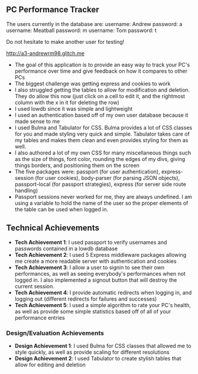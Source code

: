
## PC Performance Tracker

The users currently in the database are:
username: Andrew password: a
username: Meatball password: m
username: Tom password: t

Do not hesitate to make another user for testing!

http://a3-andrewrm98.glitch.me

- The goal of this application is to provide an easy way to track your PC's performance over time and give feedback on how it compares to other PCs
- The biggest challenge was getting express and cookies to work
- I also struggled getting the tables to allow for modification and deletion. They do allow this now (just click on a cell to edit it, and the rightmost column with the x in it for deleting the row)
- I used lowdb since it was simple and lightweight
- I used an authentication based off of my own user database because it made sense to me
- I used Bulma and Tabulator for CSS. Bulma provides a lot of CSS classes for you and made styling very quick and simple. Tabulator takes care of my tables and makes them clean and even provides styling for them as well.
- I also authored a lot of my own CSS for many miscellaneous things such as the size of things, font color, rounding the edges of my divs, giving things borders, and positioning them on the screen
- The five packages were: passport (for user authentication), express-session (for user cookies), body-parser (for parsing JSON objects), passport-local (for passport strategies), express (for server side route handling)
- Passport sessions never worked for me, they are always undefined. I am using a variable to hold the name of the user so the proper elements of the table can be used when logged in.

## Technical Achievements
- **Tech Achievement 1**: I used passport to verify usernames and passwords contained in a lowdb database
- **Tech Achievement 2**: I used 5 Express middleware packages allowing me create a more readable server with authentication and cookies
- **Tech Achievement 3**: I allow a user to signin to see their own performances, as well as seeing everybody's performances when not logged in. I also implemented a signout button that will destroy the current session.
- **Tech Achievement 4**: I provide automatic redirects when logging in, and logging out (different redirects for failures and successes)
- **Tech Achievement 5**: I used a simple algorithm to rate your PC's health, as well as provide some simple statistics based off of all of your performance entries

### Design/Evaluation Achievements
- **Design Achievement 1**: I used Bulma for CSS classes that allowed me to style quickly, as well as provide scaling for different resolutions
- **Design Achievement 2**: I used Tabulator to create stylish tables that allow for editing and deletion
